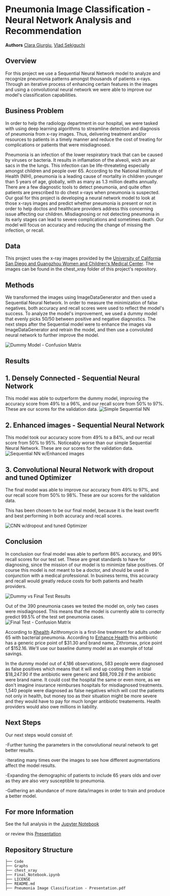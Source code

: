 # Pneumonia Image Classification - Neural Network Analysis and Recommendation

**Authors** [Clara Giurgiu](mailto:claragiurgiu@gmail.com), [Vlad Sekiguchi](mailto:vlsekig@gmail.com)

## Overview

For this project we use a Sequential Neural Network model to analyze and recognize pneumonia patterns amongst thousands of patients x-rays. Through an iterative process of enhancing certain features in the images and using a convolutional neural network we were able to improve our model's classification capabilities.

## Business Problem
In order to help the radiology department in our hospital, we were tasked with using deep learning algorithms to streamline detection and diagnosis of pneumonia from x-ray images. Thus, delivering treatment and/or resources to patients in a timely manner and reduce the cost of treating for complications or patients that were misdiagnosed. 

Pneumonia is an infection of the lower respiratory track that can be caused by viruses or bacteria. It results in inflamation of the alveoli, wich are air sacs in the the lungs. This infection can be life-threateting especially amongst children and people over 65.
According to the National Institute of Health (NIH), pneumonia is a leading cause of mortality in children younger than 5 years of age, globally, with as many as 1.3 million deaths annually. 
There are a few diagnostic tools to detect pneumonia, and quite often patients are prescribed to do chest x-rays when pneumonia is suspected. 
Our goal for this project is developing a neural network model to look at those x-rays images and predict whether pneumonia is present or not in order to help doctos and healthcare providers address this concerning issue affecting our children. 
Misdiagnosing or not detecting pneumonia in its early stages can lead to severe complications and sometimes death. Our model will focus on accuracy and reducing the change of missing the infection, or recall.

## Data
This project uses the x-ray images provided by the [University of California San Diego and Guangzhou Women and Children's Medical Center](https://data.mendeley.com/datasets/rscbjbr9sj/3). The images can be found in the chest_xray folder of this project's repository.

## Methods
We transformed the images using ImageDataGenerator and then used a Sequential Neural Network. In order to measure the minimization of false negatives, both accuracy and recall scores were used to reflect the model's success. To analyze the model's improvement, we used a dummy model that evenly picks 50/50 between positive and negative diagnostics. The next steps after the Sequential model were to enhance the images via ImageDataGenerator and retrain the model, and then use a convoluted neural network to further improve the model.

![Dummy Model - Confusion Matrix](./Graphs/Dummy_Model_CFM_train_data.png)

## Results

## 1. Densely Connected - Sequential Neural Network
This model was able to outperform the dummy model, improving the accuracy score from 49% to a 96%, and our recall score from 50% to 97%. These are our scores for the validation data.
![Simple Sequential NN](./Graphs/Simple_SeqNN_val_results.png)

## 2. Enhanced images - Sequential Neural Network
This model took our accuracy score from 49% to a 84%, and our recall score from 50% to 95%. Noticeably worse than our simple Sequential Neural Network. These are our scores for the validation data.
![Sequential NN w/Enhanced images](./Graphs/Enhanced_SeqNN_val_results.png)


## 3. Convolutional Neural Network with dropout and tuned Optimizer
The final model was able to improve our accuracy from 49% to 97%, and our recall score from 50% to 98%. These are our scores for the validation data.

This has been chosen to be our final model, because it is the least overfit and best performing in both accuracy and recall scores.

![CNN w/dropout and tuned Optimizer](./Graphs/Final_model_val_results.png)


## Conclusion

In conclusion our final model was able to perform 86% accuracy, and 99% recall scores for our test set. These are great standards to have for diagnosing, since the mission of our model is to minimize false positives. Of course this model is not meant to be a doctor, and should be used in conjunction with a medical professional. In business terms, this accuracy and recall would greatly reduce costs for both patients and health providers.

![Dummy vs Final Test Results](./Graphs/Dummy_vs_Final.png)


Out of the 390 pneumonia cases we tested the model on, only two cases were misdiagnosed. This means that the model is currently able to correctly predict 99.5% of the test set pneumonia cases.
![Final Test - Confusion Matrix](./Graphs/Final_Model_CFM_test_data.png)

According to [Khealth](https://www.khealth.com/learn/antibiotics/antibiotics-for-pneumonia/#:~:text=The%20first%2Dline%20treatment%20for%20pneumonia%20in%20adults%20is%20macrolide,bacterial%20pneumonia%20is%20typically%20amoxicillin) Azithromycin is a first-line treatment for adults under 65 with bacterial pneumonia. According to [Enhance Health](https://enhancehealth.com/how-much-do-antibiotics-cost-without-insurance/) this antibiotic has a generic price point of $31.30 and brand name, Zithromax, price point of $152.16. We'll use our baseline dummy model as an example of total savings.

In the dummy model out of 4,186 observations, 583 people were diagnosed as false positives which means that it will end up costing them in total $18,247.90 if the antibiotic were generic and $88,709.28 if the antibiotic were brand name. It could cost the hospital the same or even more, as we don't imagine insurance reimburses hospitals for misdiagnosed treatments. 1,540 people were diagnosed as false negatives which will cost the patients not only in health, but money too as their situation might be more severe and they would have to pay for much longer antibiotic treatements. Health providers would also owe millions in liability.


## Next Steps

Our next steps would consist of:

-Further tuning the parameters in the convolutional neural network to get better results.

-Iterating many times over the images to see how different augmentations affect the model results.

-Expanding the demographic of patients to include 65 years olds and over as they are also very susceptible to pneumonia.

-Gathering an abundance of more data/images in order to train and produce a better model.


## For more Information
See the full analysis in the [Jupyter Notebook](https://github.com/claragiurgiu/Pneumonia-Image-Classification/blob/main/Final_Notebook.ipynb)

or review this [Presentation]()

## Repository Structure

```
├── Code
├── Graphs
├── chest_xray
├── Final_Notebook.ipynb
├── LICENSE
├── README.md 
├── Pneumonia Image Classification - Presentation.pdf
```